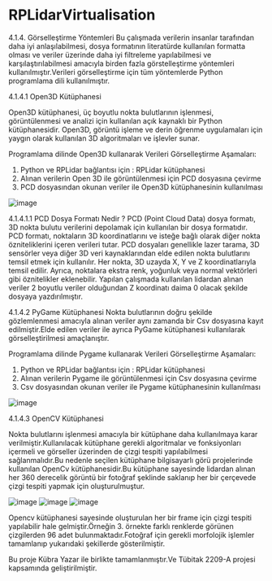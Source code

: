 # RPLidarVirtualisation

4.1.4.	Görselleştirme  Yöntemleri
Bu çalışmada verilerin insanlar tarafından daha iyi anlaşılabilmesi, dosya formatının literatürde kullanılan formatta olması ve veriler üzerinde daha iyi filtreleme yapılabilmesi ve karşılaştırılabilmesi amacıyla birden fazla görstelleştirme yöntemleri kullanılmıştır.Verileri görselleştirme için tüm yöntemlerde Python programlama dili kullanılmıştır.

4.1.4.1 Open3D Kütüphanesi 

   Open3D kütüphanesi, üç boyutlu nokta bulutlarının işlenmesi, görüntülenmesi ve analizi için kullanılan açık kaynaklı bir Python kütüphanesidir. Open3D, görüntü işleme ve derin öğrenme uygulamaları için yaygın olarak kullanılan 3D algoritmaları ve işlevler sunar.

  Programlama dilinde Open3D kullanarak Verileri Görselleştirme Aşamaları:


  1. 	Python ve RPLidar bağlantısı için : RPLidar kütüphanesi
  2.	Alınan verilerin Open 3D ile görüntülenmesi için PCD dosyasına çevirme
  3.	PCD dosyasından okunan veriler ile Open3D kütüphanesinin kullanılması

  ![image](https://github.com/cancakmk/RPLidarVirtualisation/assets/44982664/e8ceb45b-33da-4a8e-be02-c00414590f27)



4.1.4.1.1 PCD Dosya Formatı Nedir ?
		PCD (Point Cloud Data) dosya formatı, 3D nokta bulutu verilerini depolamak için kullanılan bir dosya formatıdır. PCD formatı, noktaların 3D koordinatlarını ve isteğe bağlı olarak diğer nokta özniteliklerini içeren verileri tutar. PCD dosyaları genellikle lazer tarama, 3D sensörler veya diğer 3D veri kaynaklarından elde edilen nokta bulutlarını temsil etmek için kullanılır. Her nokta, 3D uzayda X, Y ve Z koordinatlarıyla temsil edilir. Ayrıca, noktalara ekstra renk, yoğunluk veya normal vektörleri gibi öznitelikler eklenebilir. Yapılan çalışmada kullanılan lidardan alınan veriler 2 boyutlu veriler olduğundan Z koordinatı daima 0 olacak şekilde dosyaya yazdırılmıştır.


	
4.1.4.2 PyGame Kütüphanesi 
	Nokta bulutlarının doğru şekilde gözlemlenmesi amacıyla alınan veriler aynı zamanda bir Csv dosyasına kayıt edilmiştir.Elde edilen veriler ile ayrıca PyGame kütüphanesi kullanılarak görselleştirilmesi amaçlanıştır.

Programlama dilinde Pygame kullanarak Verileri Görselleştirme Aşamaları:
		

  1. 	Python ve RPLidar bağlantısı için : RPLidar kütüphanesi
  2.	Alınan verilerin Pygame ile görüntülenmesi için Csv dosyasına çevirme
  3.	Csv dosyasından okunan veriler ile Pygame kütüphanesinin kullanılması

![image](https://github.com/cancakmk/RPLidarVirtualisation/assets/44982664/74b4f93d-8919-4c07-8355-b5a795098a8a)




4.1.4.3 OpenCV Kütüphanesi 

Nokta bulutlarını işlenmesi amacıyla bir kütüphane daha kullanılmaya karar verilmiştir.Kullanılacak kütüphane gerekli algoritmalar ve fonksiyonları içermeli ve görseller üzerinden de çizgi tespiti yapılabilmesi sağlanmalıdır.Bu nedenle seçilen kütüphane bilgisayarlı görü projelerinde kullanılan OpenCv kütüphanesidir.Bu kütüphane sayesinde lidardan alınan her 360 derecelik görüntü bir fotoğraf şeklinde saklanıp her bir çerçevede çizgi tespiti yapmak için oluşturulmuştur.

![image](https://github.com/cancakmk/RPLidarVirtualisation/assets/44982664/7ee8359e-d0e3-4b07-bab2-2206059e5819)
![image](https://github.com/cancakmk/RPLidarVirtualisation/assets/44982664/3ab4ef50-ae29-4879-a912-32740ce75457)
![image](https://github.com/cancakmk/RPLidarVirtualisation/assets/44982664/7567369b-7742-4e75-98cd-fcff5074cf6e)






Opencv kütüphanesi sayesinde oluşturulan her bir frame için çizgi tespiti yapılabilir hale gelmiştir.Örneğin 3. örnekte farklı renklerde görünen çizgilerden 96 adet bulunmaktadır.Fotoğraf için gerekli morfolojik işlemler tamamlanıp yukarıdaki şekillerde gösterilmiştir.

Bu proje Kübra Yazar ile birlikte tamamlanmıştır.Ve Tübitak 2209-A projesi kapsamında geliştirilmiştir.
